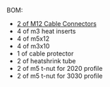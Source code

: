 BOM:

* [2 of M12 Cable Connectors](https://www.amazon.se/-/en/gp/product/B08NYJ1NS8)
* 4 of m3 heat inserts
* 4 of m5x12
* 4 of m3x10
* 1 of cable protector
* 2 of heatshrink tube
* 2 of m5 t-nut for 2020 profile
* 2 of m5 t-nut for 3030 profile